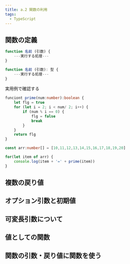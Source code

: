 ```yaml
---
title: a.2 関数の利用
tags:
  - TypeScript
---
```


## 関数の定義

```typescript title="関数の定義"
function 名前 (引数) {
    ---実行する処理---
}
```

```typescript title="戻り値のある関数の定義"
function 名前 (引数): 型 {
    ---実行する処理---
}
```

実用例で確認する
```typescript title="10~20の整数が素数か確認"
funciont prime(num:number):boolean {
    let flg = true
    for (let i = 2; i < num/ 2; i++) {
        if (num % i == 0) {
            flg = false
            break
        }
    }
    return flg
}

const arr:number[] = [10,11,12,13,14,15,16,17,18,19,20]

for(let item of arr) {
    console.log(item + '=' + prime(item))
}
```

## 複数の戻り値

## オプション引数と初期値

## 可変長引数について

## 値としての関数

## 関数の引数・戻り値に関数を使う

```typescript title=""
```

```typescript title=""
```
